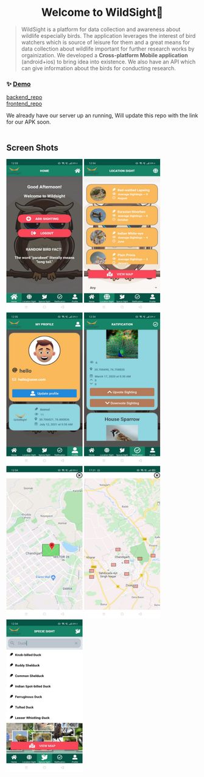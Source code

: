 <h1 align="center">Welcome to WildSight👋</h1>
<p>
</p>

> WildSight is a platform for data collection and awareness about wildlife especially birds. The application leverages the interest of bird watchers which is source of leisure for them and a great means for data collection about wildlife important for further research works by orgainization.
> We developed a <b>Cross-platform Mobile application</b> (android+ios) to bring idea into existence.
> We also have an API which can give information about the birds for conducting research.

### ✨ [Demo](https://drive.google.com/file/d/1py8u4GF_ogx8myTjexrU0sWynKW1tJ8q/view?usp=sharing)

[backend_repo](https://github.com/WildSight/WildSight_Backend)<br>
[frontend_repo](https://github.com/WildSight/WildSight_Frontend)

We already have our server up an running, Will update this repo with the link for our APK soon.<br><br>

<h2 > Screen Shots</h2>
<p float="left">
  <img src="https://github.com/WildSight/ReadMe/blob/main/ScreenShots/HomeScreen.jpeg" width="200" height="400" />
  <img src="https://github.com/WildSight/ReadMe/blob/main/ScreenShots/LocationSight.jpeg" width="200" height="400" />
  <img src="https://github.com/WildSight/ReadMe/blob/main/ScreenShots/MyProfile.jpeg" width="200" height="400" />
  <img src="https://github.com/WildSight/ReadMe/blob/main/ScreenShots/RatificationScreen.jpeg" width="200" height="400" />
  <img src="https://github.com/WildSight/ReadMe/blob/main/ScreenShots/Search%20Grid.jpeg" width="200" height="400" />
  <img src="https://github.com/WildSight/ReadMe/blob/main/ScreenShots/SpecieSearch.jpeg" width="200" height="400" />
  <img src="https://github.com/WildSight/ReadMe/blob/main/ScreenShots/SpecieSight.jpeg" width="200" height="400" />
</p>


